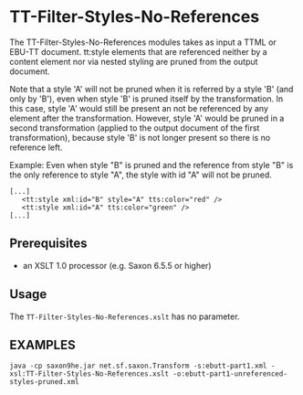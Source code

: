 # TT-Filter-Styles-No-References
The TT-Filter-Styles-No-References modules takes as input a TTML or
EBU-TT document. tt:style elements that are referenced neither by a
content element nor via nested styling are pruned from the output
document.

Note that a style 'A' will not be pruned when it is referred by a 
style 'B' (and only by 'B'), even when style 'B' is pruned itself by 
the transformation. In this case, style 'A' would still be present 
an not be referenced by any element after the transformation. However, 
style 'A' would be pruned in a second transformation (applied to the 
output document of the first transformation), because style 'B' is 
not longer present so there is no reference left.

Example: Even when style "B" is pruned and the reference from style "B" is the only reference to style "A", the style with id "A" will not be pruned.
```
[...]
   <tt:style xml:id="B" style="A" tts:color="red" />
   <tt:style xml:id="A" tts:color="green" />
[...]
```

## Prerequisites
- an XSLT 1.0 processor (e.g. Saxon 6.5.5 or higher)

## Usage
The `TT-Filter-Styles-No-References.xslt` has no parameter.


## EXAMPLES

    java -cp saxon9he.jar net.sf.saxon.Transform -s:ebutt-part1.xml -xsl:TT-Filter-Styles-No-References.xslt -o:ebutt-part1-unreferenced-styles-pruned.xml
